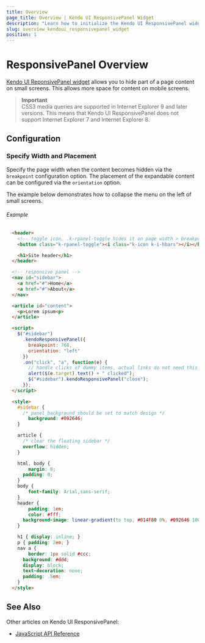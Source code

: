 ```yaml
---
title: Overview
page_title: Overview | Kendo UI ResponsivePanel Widget
description: "Learn how to initialize the Kendo UI ResponsivePanel widget and configure its behaviors."
slug: overview_kendoui_responsivepanel_widget
position: 1
---
```


# ResponsivePanel Overview

[Kendo UI ReponsivePanel widget](http://demos.telerik.com/kendo-ui/responsive-panel/index) allows you to hide part of a page content on small screens. This allows more space for content on mobile screens.

> **Important**  
> CSS3 media queries are supported in Internet Explorer 9 and later versions. This means that Kendo UI ResponsivePanel does not support Internet Explorer 7 and Internet Explorer 8.

## Configuration

### Specify Width and Placement

Specify the page width when the content becomes hidden via the `breakpoint` configuration option. The placement of the expandable content can be configured via the `orientation` option.

The example below demonstrates how to collapse the menu on the left of small screens.

###### Example

```html
  <header>
    <!-- toggle icon, .k-rpanel-toggle hides it on page width > breakpoint -->
    <button class="k-rpanel-toggle"><i class="k-icon k-i-hbars"></i></button>

    <h1>Site header</h1>
  </header>

  <!-- responsive panel -->
  <nav id="sidebar">
    <a href="#">Home</a>
    <a href="#">About</a>
  </nav>

  <article id="content">
    <p>Lorem ipsum<p>
  </article>

  <script>
    $("#sidebar")
      .kendoResponsivePanel({
        breakpoint: 768,
        orientation: "left"
      })
      .on("click", "a", function(e) {
        // handle clicks of dummy items, actual links do not need this
        alert($(e.target).text() + " clicked");
        $("#sidebar").kendoResponsivePanel("close");
      });
  </script>

  <style>
    #sidebar {
      /* panel background should be set to match design */
        background: #092646;
    }

    article {
      /* clear the floating sidebar */
      overflow: hidden;
    }

    html, body {
        margin: 0;
      padding: 0;
    }
    body {
        font-family: Arial,sans-serif;
    }
    header {
        padding: 1em;
        color: #fff;
      background-image: linear-gradient(to top, #014F80 0%, #092646 100%);
    }

    h1 { display: inline; }
    p { padding: 2em; }
    nav a {
        border: 1px solid #ccc;
      background: #ddd;
      display: block;
      text-decoration: none;
      padding: .5em;
    }
  </style>
```

## See Also 

Other articles on Kendo UI ResponsivePanel:

* [JavaScript API Reference](/api/javascript/ui/responsivepanel)